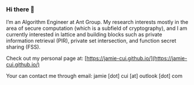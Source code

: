 ### Hi there 👋

I’m an Algorithm Engineer at Ant Group. My research interests mostly in the area of secure computation (which is a subfield of cryptography), and I am currently interested in lattice and building blocks such as private information retrieval (PIR), private set intersection, and function secret sharing (FSS).

Check out my personal page at: [https://jamie-cui.github.io/](https://jamie-cui.github.io/)

Your can contact me through email: jamie [dot] cui [at] outlook [dot] com

<!--
**Jamie-Cui/Jamie-Cui** is a ✨ _special_ ✨ repository because its `README.md` (this file) appears on your GitHub profile.

Here are some ideas to get you started:

- 🔭 I’m currently working on secure computation techniques (mostly crypto-related!), e.g. MPC, LHE, and I'm also interested in Lattice!
- 🌱 I’m currently learning ...
- 👯 I’m looking to collaborate on ...
- 🤔 I’m looking for help with ...
- 💬 Ask me about ...
- 📫 How to reach me: ...
- 😄 Pronouns: ...
- ⚡ Fun fact: ...
-->
